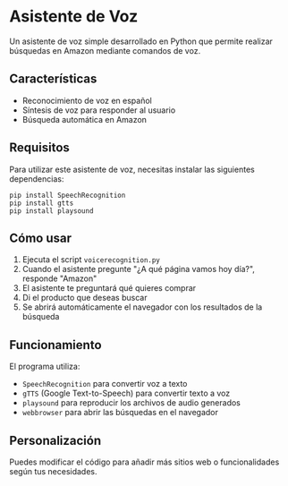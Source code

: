 # Asistente de Voz

Un asistente de voz simple desarrollado en Python que permite realizar búsquedas en Amazon mediante comandos de voz.

## Características

- Reconocimiento de voz en español
- Síntesis de voz para responder al usuario
- Búsqueda automática en Amazon

## Requisitos

Para utilizar este asistente de voz, necesitas instalar las siguientes dependencias:

```
pip install SpeechRecognition
pip install gtts
pip install playsound
```

## Cómo usar

1. Ejecuta el script `voicerecognition.py`
2. Cuando el asistente pregunte "¿A qué página vamos hoy día?", responde "Amazon"
3. El asistente te preguntará qué quieres comprar
4. Di el producto que deseas buscar
5. Se abrirá automáticamente el navegador con los resultados de la búsqueda

## Funcionamiento

El programa utiliza:

- `SpeechRecognition` para convertir voz a texto
- `gTTS` (Google Text-to-Speech) para convertir texto a voz
- `playsound` para reproducir los archivos de audio generados
- `webbrowser` para abrir las búsquedas en el navegador

## Personalización

Puedes modificar el código para añadir más sitios web o funcionalidades según tus necesidades.
